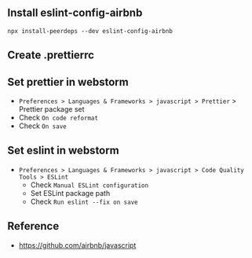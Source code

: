 ## Install eslint-config-airbnb

`npx install-peerdeps --dev eslint-config-airbnb`

## Create .prettierrc

## Set prettier in webstorm
- `Preferences > Languages & Frameworks > javascript > Prettier` > Prettier package set
- Check `On code reformat`
- Check `On save`

## Set eslint in webstorm
- `Preferences > Languages & Frameworks > javascript > Code Quality Tools > ESLint` 
  - Check `Manual ESLint configuration`
  - Set ESLint package path
  - Check `Run eslint --fix on save`

## Reference
- https://github.com/airbnb/javascript
